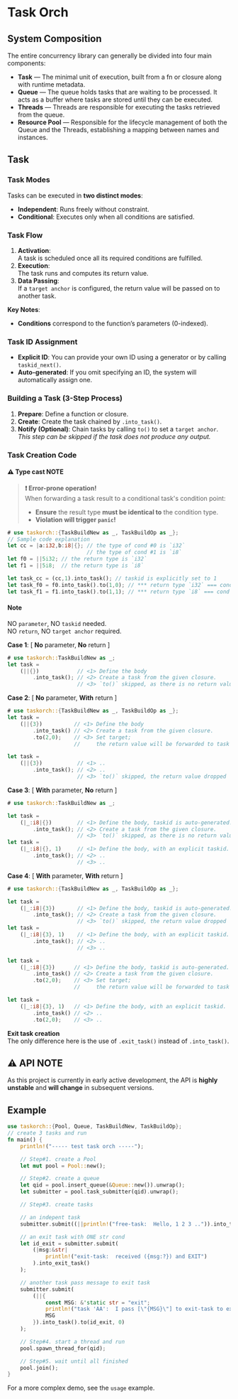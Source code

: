 # Task Orch

## System Composition
The entire concurrency library can generally be divided into four main components:

- **Task** — The minimal unit of execution, built from a fn or closure along with runtime metadata.
- **Queue** — The queue holds tasks that are waiting to be processed. It acts as a buffer where tasks are stored until they can be executed.
- **Threads** — Threads are responsible for executing the tasks retrieved from the queue.
- **Resource Pool** — Responsible for the lifecycle management of both the Queue and the Threads, establishing a mapping between names and instances.


## Task
### Task Modes
Tasks can be executed in **two distinct modes**:
- **Independent**: Runs freely without constraint.
- **Conditional**: Executes only when all conditions are satisfied.

### Task Flow
1. **Activation**:  
   A task is scheduled once all its required conditions are fulfilled.
2. **Execution**:  
   The task runs and computes its return value.
3. **Data Passing**:  
   If a `target anchor` is configured, the return value will be passed on to another task.

**Key Notes**:  
- **Conditions** correspond to the function’s parameters (0-indexed).

### Task ID Assignment
- **Explicit ID**: You can provide your own ID using a generator or by calling `taskid_next()`.
- **Auto-generated**: If you omit specifying an ID, the system will automatically assign one.

### Building a Task (3-Step Process)
1. **Prepare**:  Define a function or closure.
2. **Create**:  Create the task chained by `.into_task()`.
3. **Notify (Optional)**:  Chain tasks by calling `to()` to set a `target anchor`.  
   *This step can be skipped if the task does not produce any output.*

### Task Creation Code

#### ⚠️ Type cast NOTE
> **❗ Error-prone operation!**  
> When forwarding a task result to a conditional task's condition point:  
> - **Ensure** the result type **must be identical to** the condition type.  
> - **Violation will trigger `panic`!**  
```rust
# use taskorch::{TaskBuildNew as _, TaskBuildOp as _};
// Sample code explanation
let cc = |a:i32,b:i8|{}; // the type of cond #0 is `i32`
                         // the type of cond #1 is `i8` 
let f0 = ||5i32; // the return type is `i32`
let f1 = ||5i8;  // the return type is `i8`

let task_cc = (cc,1).into_task(); // taskid is explicitly set to 1
let task_f0 = f0.into_task().to(1,0); // *** return type `i32` === cond #0 type `i32` ***
let task_f1 = f1.into_task().to(1,1); // *** return type `i8` === cond #1 type `i8`   ***
```

#### Note
NO `parameter`, NO `taskid` needed.  
NO `return`, NO `target anchor` required.  

**Case 1**:  [ **No** parameter, **No** return ]  
```rust
# use taskorch::TaskBuildNew as _;
let task = 
    (||{})            // <1> Define the body
        .into_task(); // <2> Create a task from the given closure.
                      // <3> `to()` skipped, as there is no return value
```

**Case 2**:  [ **No** parameter, **With** return ]  
```rust
# use taskorch::{TaskBuildNew as _, TaskBuildOp as _};
let task = 
    (||{3})          // <1> Define the body
        .into_task() // <2> Create a task from the given closure.
        .to(2,0);    // <3> Set target;
                     //     the return value will be forwarded to task #2, condition #0.

let task = 
    (||{3})           // <1> ..
        .into_task(); // <2> ..
                      // <3> `to()` skipped, the return value dropped
```

**Case 3**:  [ **With** parameter, **No** return ]  
```rust
# use taskorch::TaskBuildNew as _;

let task = 
    (|_:i8|{})        // <1> Define the body, taskid is auto-generated.
        .into_task(); // <2> Create a task from the given closure.
                      // <3> `to()` skipped, as there is no return value
let task = 
    (|_:i8|{}, 1)     // <1> Define the body, with an explicit taskid.
        .into_task(); // <2> ..
                      // <3> ..
```

**Case 4**:  [ **With** parameter, **With** return ]  
```rust
# use taskorch::{TaskBuildNew as _, TaskBuildOp as _};

let task = 
    (|_:i8|{3})       // <1> Define the body, taskid is auto-generated.
        .into_task(); // <2> Create a task from the given closure.
                      // <3> `to()` skipped, the return value dropped
let task = 
    (|_:i8|{3}, 1)    // <1> Define the body, with an explicit taskid.
        .into_task(); // <2> ..
                      // <3> ..

let task = 
    (|_:i8|{3})      // <1> Define the body, taskid is auto-generated.
        .into_task() // <2> Create a task from the given closure.
        .to(2,0);    // <3> Set target;
                     //     the return value will be forwarded to task #2 and cond #0

let task = 
    (|_:i8|{3}, 1)   // <1> Define the body, with an explicit taskid.
        .into_task() // <2> ..
        .to(2,0);    // <3> ..
```
**Exit task creation**  
The only difference here is the use of `.exit_task()` instead of `.into_task()`.

## ⚠️ API NOTE
As this project is currently in early active development, the API is **highly unstable** and **will change** in subsequent versions.

## Example
```rust
use taskorch::{Pool, Queue, TaskBuildNew, TaskBuildOp};
// create 3 tasks and run 
fn main() {
    println!("----- test task orch -----");

    // Step#1. create a Pool
    let mut pool = Pool::new();

    // Step#2. create a queue
    let qid = pool.insert_queue(&Queue::new()).unwrap();
    let submitter = pool.task_submitter(qid).unwrap();

    // Step#3. create tasks

    // an indepent task
    submitter.submit((||println!("free-task:  Hello, 1 2 3 ..")).into_task());

    // an exit task with ONE str cond
    let id_exit = submitter.submit(
        (|msg:&str|
            println!("exit-task:  received ({msg:?}) and EXIT")
        ).into_exit_task()
    );

    // another task pass message to exit task
    submitter.submit(
        (||{
            const MSG: &'static str = "exit";
            println!("task 'AA':  I pass [\"{MSG}\"] to exit-task to exit");
            MSG
        }).into_task().to(id_exit, 0)
    );

    // Step#4. start a thread and run
    pool.spawn_thread_for(qid);

    // Step#5. wait until all finished
    pool.join();
}
```
For a more complex demo, see the `usage` example.
